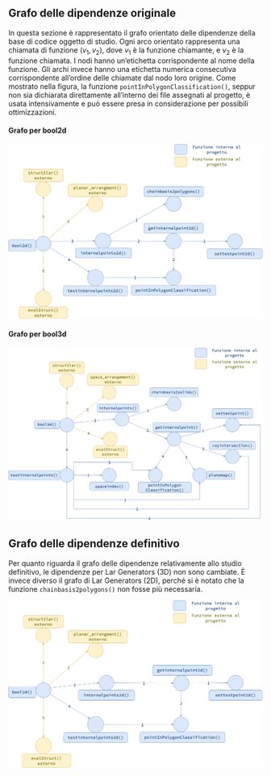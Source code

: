 ## Grafo delle dipendenze originale

In questa sezione è rappresentato il grafo orientato delle dipendenze della base di codice oggetto di studio.
Ogni arco orientato rappresenta una chiamata di funzione $(v_1, v_2)$, dove $v_1$ è la funzione chiamante, e $v_2$ è la funzione chiamata. I nodi hanno un’etichetta corrispondente al nome della funzione. Gli archi invece hanno una etichetta numerica consecutiva corrispondente all’ordine delle chiamate dal nodo loro origine.
Come mostrato nella figura, la funzione `pointInPolygonClassification()`, seppur non sia dichiarata direttamente all’interno dei file assegnati al progetto, è usata intensivamente e può essere presa in considerazione per possibili ottimizzazioni.

#### Grafo per bool2d

![Grafo delle dipendenze per bool2d](bool2dgraph2.png)

#### Grafo per bool3d

![Grafo delle dipendenze per bool2d](bool3dgraph.png)

## Grafo delle dipendenze definitivo

Per quanto riguarda il grafo delle dipendenze relativamente allo studio definitivo, le dipendenze per Lar Generators (3D) non sono cambiate. È invece diverso il grafo di Lar Generators (2D), perché si è notato che la funzione `chainbasis2polygons()` non fosse più necessaria.

![Grafo delle dipendenze per bool2d](bool2dgraph.png)

